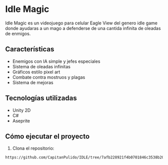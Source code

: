 # Idle Magic

Idle Magic es un videojuego para celular Eagle View del genero idle game donde ayudaras a un mago a defenderse de una cantida infinita de oleadas de enmigos. 

##  Características

-  Enemigos con IA simple y jefes especiales
-  Sistema de oleadas infinitas
-  Gráficos estilo pixel art
-  Combate contra mostruos y plagas
-  Sistema de mejoras

##  Tecnologías utilizadas

- Unity 2D
- C#
- Aseprite

##  Cómo ejecutar el proyecto

1. Clona el repositorio:
```bash
https://github.com/CapitanPulido/IDLE/tree/7afb228921f4b0701846c3538b20a1229eeac29f
